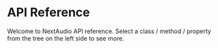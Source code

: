 # API Reference
Welcome to NextAudio API reference. Select a class / method / property from the tree on the left side to see more.
